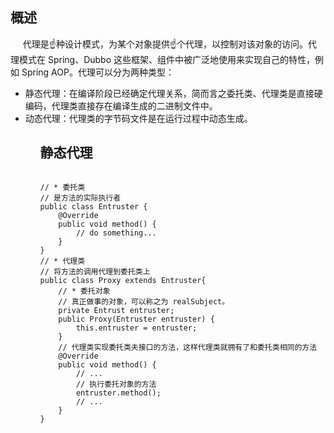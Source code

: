 <h2>概述</h2>
<p>
&nbsp;&nbsp;&nbsp;&nbsp;
  代理是☝️种设计模式，为某个对象提供☝️个代理，以控制对该对象的访问。代理模式在 Spring、Dubbo 这些框架、组件中被广泛地使用来实现自己的特性，例如 Spring AOP。代理可以分为两种类型：
<ul>
  <li>静态代理：在编译阶段已经确定代理关系，简而言之委托类、代理类是直接硬编码，代理类直接存在编译生成的二进制文件中。</li>
  <li>动态代理：代理类的字节码文件是在运行过程中动态生成。</li>
<ul>
</p>

<h2>静态代理</h2>
<pre>
<code>
// * 委托类
// 是方法的实际执行者
public class Entruster {
    @Override
    public void method() {
        // do something...
    }
}
// * 代理类
// 将方法的调用代理到委托类上
public class Proxy extends Entruster{
    // * 委托对象
    // 真正做事的对象，可以称之为 realSubject。
    private Entrust entruster;
    public Proxy(Entruster entruster) {
        this.entruster = entruster;
    }
    // 代理类实现委托类夫接口的方法，这样代理类就拥有了和委托类相同的方法
    @Override
    public void method() {
        // ...
        // 执行委托对象的方法
        entruster.method();
        // ...
    }
}
</code>
</pre>
